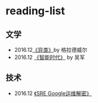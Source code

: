 # reading-list
## 文学
- 2016.12[《异类》][1]by 格拉德威尔
- 2016.12 [《智能时代》][2] by 吴军
## 技术
- 2016.12 [《SRE Google运维解密》][3]

[1]:	https://book.douban.com/subject/25863621/
[2]:	https://book.douban.com/subject/26838557/
[3]:	https://book.douban.com/subject/26875239/